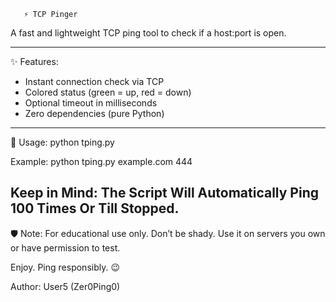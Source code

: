        ⚡ TCP Pinger

A fast and lightweight TCP ping tool to check if a host:port is open.

------------------------------
✨ Features:
- Instant connection check via TCP
- Colored status (green = up, red = down)
- Optional timeout in milliseconds
- Zero dependencies (pure Python)

------------------------------
🚀 Usage:
python tping.py <host> <port>

Example:
python tping.py example.com 444

Keep in Mind: 
The Script Will Automatically Ping 100 Times Or Till Stopped.
------------------------------
🛡️ Note:
For educational use only. Don’t be shady.
Use it on servers you own or have permission to test.

Enjoy. Ping responsibly. 😉


Author: User5 (Zer0Ping0)
